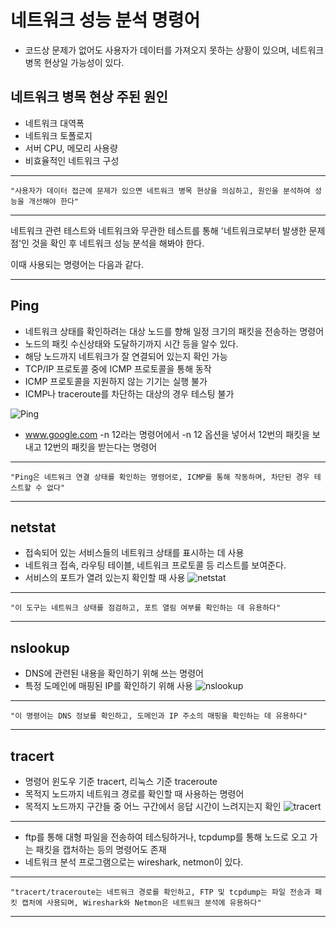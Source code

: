 네트워크 성능 분석 명령어
===============================================================
* 코드상 문제가 없어도 사용자가 데이터를 가져오지 못하는 상황이 있으며, 네트워크 병목 현상일 가능성이 있다.	

네트워크 병목 현상 주된 원인
---------------------------------------------------------------
* 네트워크 대역폭
* 네트워크 토폴로지
* 서버 CPU, 메모리 사용량
* 비효율적인 네트워크 구성

- - -
    "사용자가 데이터 접근에 문제가 있으면 네트워크 병목 현상을 의심하고, 원인을 분석하여 성능을 개선해야 한다"
- - -
네트워크 관련 테스트와 네트워크와 무관한 테스트를 통해 '네트워크로부터 발생한 문제점'인 것을 확인 후 네트워크 성능 분석을 해봐야 한다.

이때 사용되는 명령어는 다음과 같다.
- - -

Ping
---------------------------------------------------------------
* 네트워크 상태를 확인하려는 대상 노드를 향해 일정 크기의 패킷을 전송하는 명령어
* 노드의 패킷 수신상태와 도달하기까지 시간 등을 알수 있다.
* 해당 노드까지 네트워크가 잘 연결되어 있는지 확인 가능
* TCP/IP 프로토콜 중에 ICMP 프로토콜을 통해 동작
* ICMP 프로토콜을 지원하지 않는 기기는 실행 불가
* ICMP나 traceroute를 차단하는 대상의 경우 테스팅 불가

![Ping](https://thebook.io/img/080326/077_1.jpg)

* www.google.com -n 12라는 명령어에서 -n 12 옵션을 넣어서 12번의 패킷을 보내고 12번의 패킷을 받는다는 명령어
- - -
    "Ping은 네트워크 연결 상태를 확인하는 명령어로, ICMP를 통해 작동하며, 차단된 경우 테스트할 수 없다"
- - -

netstat
---------------------------------------------------------------
* 접속되어 있는 서비스들의 네트워크 상태를 표시하는 데 사용
* 네트워크 접속, 라우팅 테이블, 네트워크 프로토콜 등 리스트를 보여준다.
* 서비스의 포트가 열려 있는지 확인할 때 사용
![netstat](https://thebook.io/img/080326/077_2.jpg)

- - -
    "이 도구는 네트워크 상태를 점검하고, 포트 열림 여부를 확인하는 데 유용하다"
- - -

nslookup
---------------------------------------------------------------
* DNS에 관련된 내용을 확인하기 위해 쓰는 명령어
* 특정 도메인에 매핑된 IP를 확인하기 위해 사용
![nslookup](https://thebook.io/img/080326/078_1.jpg)

- - -
    "이 명령어는 DNS 정보를 확인하고, 도메인과 IP 주소의 매핑을 확인하는 데 유용하다"
- - -
		
tracert
---------------------------------------------------------------
* 명령어 윈도우 기준 tracert, 리눅스 기준 traceroute
* 목적지 노드까지 네트워크 경로를 확인할 때 사용하는 명령어
* 목적지 노드까지 구간들 중 어느 구간에서 응답 시간이 느려지는지 확인
![tracert](https://thebook.io/img/080326/078_2.jpg)

---
* ftp를 통해 대형 파일을 전송하여 테스팅하거나, tcpdump를 통해 노드로 오고 가는 패킷을 캡처하는 등의 명령어도 존재
* 네트워크 분석 프로그램으로는 wireshark, netmon이 있다.
---
    "tracert/traceroute는 네트워크 경로를 확인하고, FTP 및 tcpdump는 파일 전송과 패킷 캡처에 사용되며, Wireshark와 Netmon은 네트워크 분석에 유용하다"
- - -